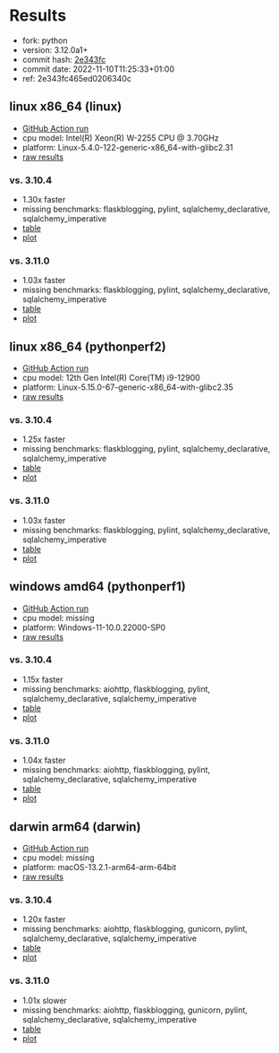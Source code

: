 # Results

- fork: python
- version: 3.12.0a1+
- commit hash: [2e343fc](https://github.com/python/cpython/commit/2e343fc)
- commit date: 2022-11-10T11:25:33+01:00
- ref: 2e343fc465ed0206340c

## linux x86_64 (linux)

- [GitHub Action run](https://github.com/faster-cpython/benchmarking/actions/runs/4600371570)
- cpu model: Intel(R) Xeon(R) W-2255 CPU @ 3.70GHz
- platform: Linux-5.4.0-122-generic-x86_64-with-glibc2.31
- [raw results](bm-20221110-linux-x86_64-python-2e343fc465ed0206340c-3.12.0a1%2B-2e343fc.json)

### vs. 3.10.4

- 1.30x faster
- missing benchmarks: flaskblogging, pylint, sqlalchemy_declarative, sqlalchemy_imperative
- [table](bm-20221110-linux-x86_64-python-2e343fc465ed0206340c-3.12.0a1%2B-2e343fc-vs-3.10.4.md)
- [plot](bm-20221110-linux-x86_64-python-2e343fc465ed0206340c-3.12.0a1%2B-2e343fc-vs-3.10.4.png)

### vs. 3.11.0

- 1.03x faster
- missing benchmarks: flaskblogging, pylint, sqlalchemy_declarative, sqlalchemy_imperative
- [table](bm-20221110-linux-x86_64-python-2e343fc465ed0206340c-3.12.0a1%2B-2e343fc-vs-3.11.0.md)
- [plot](bm-20221110-linux-x86_64-python-2e343fc465ed0206340c-3.12.0a1%2B-2e343fc-vs-3.11.0.png)

## linux x86_64 (pythonperf2)

- [GitHub Action run](https://github.com/faster-cpython/benchmarking/actions/runs/4600371570)
- cpu model: 12th Gen Intel(R) Core(TM) i9-12900
- platform: Linux-5.15.0-67-generic-x86_64-with-glibc2.35
- [raw results](bm-20221110-pythonperf2-x86_64-python-2e343fc465ed0206340c-3.12.0a1%2B-2e343fc.json)

### vs. 3.10.4

- 1.25x faster
- missing benchmarks: flaskblogging, pylint, sqlalchemy_declarative, sqlalchemy_imperative
- [table](bm-20221110-pythonperf2-x86_64-python-2e343fc465ed0206340c-3.12.0a1%2B-2e343fc-vs-3.10.4.md)
- [plot](bm-20221110-pythonperf2-x86_64-python-2e343fc465ed0206340c-3.12.0a1%2B-2e343fc-vs-3.10.4.png)

### vs. 3.11.0

- 1.03x faster
- missing benchmarks: flaskblogging, pylint, sqlalchemy_declarative, sqlalchemy_imperative
- [table](bm-20221110-pythonperf2-x86_64-python-2e343fc465ed0206340c-3.12.0a1%2B-2e343fc-vs-3.11.0.md)
- [plot](bm-20221110-pythonperf2-x86_64-python-2e343fc465ed0206340c-3.12.0a1%2B-2e343fc-vs-3.11.0.png)

## windows amd64 (pythonperf1)

- [GitHub Action run](https://github.com/faster-cpython/benchmarking/actions/runs/4600371570)
- cpu model: missing
- platform: Windows-11-10.0.22000-SP0
- [raw results](bm-20221110-pythonperf1-amd64-python-2e343fc465ed0206340c-3.12.0a1%2B-2e343fc.json)

### vs. 3.10.4

- 1.15x faster
- missing benchmarks: aiohttp, flaskblogging, pylint, sqlalchemy_declarative, sqlalchemy_imperative
- [table](bm-20221110-pythonperf1-amd64-python-2e343fc465ed0206340c-3.12.0a1%2B-2e343fc-vs-3.10.4.md)
- [plot](bm-20221110-pythonperf1-amd64-python-2e343fc465ed0206340c-3.12.0a1%2B-2e343fc-vs-3.10.4.png)

### vs. 3.11.0

- 1.04x faster
- missing benchmarks: aiohttp, flaskblogging, pylint, sqlalchemy_declarative, sqlalchemy_imperative
- [table](bm-20221110-pythonperf1-amd64-python-2e343fc465ed0206340c-3.12.0a1%2B-2e343fc-vs-3.11.0.md)
- [plot](bm-20221110-pythonperf1-amd64-python-2e343fc465ed0206340c-3.12.0a1%2B-2e343fc-vs-3.11.0.png)

## darwin arm64 (darwin)

- [GitHub Action run](https://github.com/faster-cpython/benchmarking/actions/runs/4600371570)
- cpu model: missing
- platform: macOS-13.2.1-arm64-arm-64bit
- [raw results](bm-20221110-darwin-arm64-python-2e343fc465ed0206340c-3.12.0a1%2B-2e343fc.json)

### vs. 3.10.4

- 1.20x faster
- missing benchmarks: aiohttp, flaskblogging, gunicorn, pylint, sqlalchemy_declarative, sqlalchemy_imperative
- [table](bm-20221110-darwin-arm64-python-2e343fc465ed0206340c-3.12.0a1%2B-2e343fc-vs-3.10.4.md)
- [plot](bm-20221110-darwin-arm64-python-2e343fc465ed0206340c-3.12.0a1%2B-2e343fc-vs-3.10.4.png)

### vs. 3.11.0

- 1.01x slower
- missing benchmarks: aiohttp, flaskblogging, gunicorn, pylint, sqlalchemy_declarative, sqlalchemy_imperative
- [table](bm-20221110-darwin-arm64-python-2e343fc465ed0206340c-3.12.0a1%2B-2e343fc-vs-3.11.0.md)
- [plot](bm-20221110-darwin-arm64-python-2e343fc465ed0206340c-3.12.0a1%2B-2e343fc-vs-3.11.0.png)

